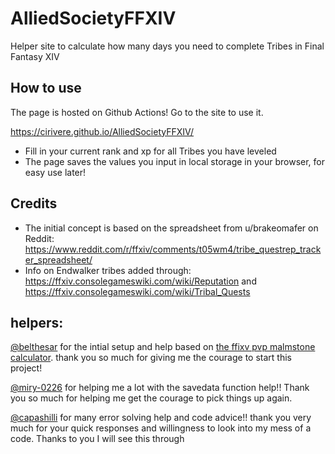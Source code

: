 # AlliedSocietyFFXIV
Helper site to calculate how many days you need to complete Tribes in Final Fantasy XIV

## How to use
The page is hosted on Github Actions! Go to the site to use it.

https://cirivere.github.io/AlliedSocietyFFXIV/

* Fill in your current rank and xp for all Tribes you have leveled
* The page saves the values you input in local storage in your browser, for easy use later! 

## Credits
 - The initial concept is based on the spreadsheet from u/brakeomafer on Reddit: https://www.reddit.com/r/ffxiv/comments/t05wm4/tribe_questrep_tracker_spreadsheet/
 - Info on Endwalker tribes added through: https://ffxiv.consolegameswiki.com/wiki/Reputation and https://ffxiv.consolegameswiki.com/wiki/Tribal_Quests

## helpers:

[@belthesar](https://github.com/belthesar) for the intial setup and help based on [the ffixv pvp malmstone calculator](https://github.com/belthesar/MalmstoneXPCalculator). thank you so much for giving me the courage to start this project! 

[@miry-0226](https://github.com/Miry-0226) for helping me a lot with the savedata function help!! Thank you so much for helping me get the courage to pick things up again.

[@capashilli](https://github.com/capashilli) for many error solving help and code advice!! thank you very much for your quick responses and willingness to look into my mess of a code. Thanks to you I will see this through
